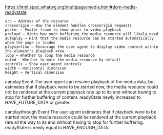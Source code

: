 https://html.spec.whatwg.org/multipage/media.html#dom-media-readystate    
    
    src — Address of the resource
    crossorigin — How the element handles crossorigin requests
    poster — Poster frame to show prior to video playback
    preload — Hints how much buffering the media resource will likely need
    autoplay — Hint that the media resource can be started automatically when the page is loaded
    playsinline — Encourage the user agent to display video content within the element's playback area
    loop — Whether to loop the media resource
    muted — Whether to mute the media resource by default
    controls — Show user agent controls
    width — Horizontal dimension
    height — Vertical dimension


canplay 	Event 	The user agent can resume playback of the media data, but estimates that if playback were to be started now, the media resource could not be rendered at the current playback rate up to its end without having to stop for further buffering of content. 	readyState newly increased to HAVE_FUTURE_DATA or greater.

canplaythrough 	Event 	The user agent estimates that if playback were to be started now, the media resource could be rendered at the current playback rate all the way to its end without having to stop for further buffering. 	readyState is newly equal to HAVE_ENOUGH_DATA. 